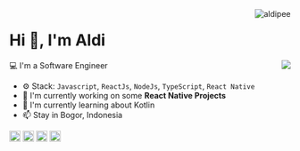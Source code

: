 <img align="right" src="https://komarev.com/ghpvc/?username=aldipee" alt="aldipee" />

<h1>Hi 👋, I'm Aldi</h1>

<img align="right" src="https://github-readme-stats.vercel.app/api?username=aldipee&show_icons=false">

💻 I'm a Software Engineer 

- ⚙️ Stack: `Javascript`, `ReactJs`, `NodeJs`, `TypeScript`, `React Native`
- 🏢 I'm currently working on some **React Native Projects**
- 🌱 I'm currently learning about Kotlin
- 📫 Stay in Bogor, Indonesia

<p align="center">

<a href="https://twitter.com/aldipeee" target="blank"><img align="center" src="https://cdn.jsdelivr.net/npm/simple-icons@3.0.1/icons/twitter.svg" alt="aldipee" height="20" width="20" /></a>
<a href="https://linkedin.com/in/aldipee" target="blank"><img align="center" src="https://cdn.jsdelivr.net/npm/simple-icons@3.0.1/icons/linkedin.svg" alt="aldipee" height="20" width="20" /></a>
<a href="https://fb.com/aldipee" target="aldipee"><img align="center" src="https://cdn.jsdelivr.net/npm/simple-icons@3.0.1/icons/facebook.svg" alt="aldipee" height="20" width="20" /></a>
<a href="https://instagram.com/aldipee" target="blank"><img align="center" src="https://cdn.jsdelivr.net/npm/simple-icons@3.0.1/icons/instagram.svg" alt="aldipee" height="20" width="20" /></a>

</p>
